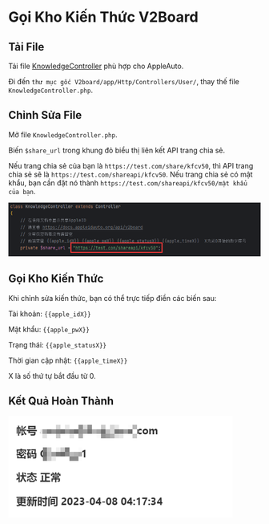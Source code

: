 # Gọi Kho Kiến Thức V2Board

## Tải File

Tải file [KnowledgeController](https://raw.githubusercontent.com/SideCloudGroup/appleid\_auto/backend/embed/v2board/KnowledgeController.php) phù hợp cho AppleAuto.

Đi đến `thư mục gốc V2board/app/Http/Controllers/User/`, thay thế file `KnowledgeController.php`.

## Chỉnh Sửa File

Mở file `KnowledgeController.php`.

Biến `$share_url` trong khung đỏ biểu thị liên kết API trang chia sẻ.

Nếu trang chia sẻ của bạn là `https://test.com/share/kfcv50`, thì API trang chia sẻ sẽ là `https://test.com/shareapi/kfcv50`. Nếu trang chia sẻ có mật khẩu, bạn cần đặt nó thành `https://test.com/shareapi/kfcv50/mật khẩu của bạn`.

![v2board.png](/assets/images/v2board.png)

## Gọi Kho Kiến Thức

Khi chỉnh sửa kiến thức, bạn có thể trực tiếp điền các biến sau:

Tài khoản: `{{apple_idX}}`

Mật khẩu: `{{apple_pwX}}`

Trạng thái: `{{apple_statusX}}`

Thời gian cập nhật: `{{apple_timeX}}`

X là số thứ tự bắt đầu từ 0.

## Kết Quả Hoàn Thành

![v2board-result.png](/assets/images/v2board-result.png)
